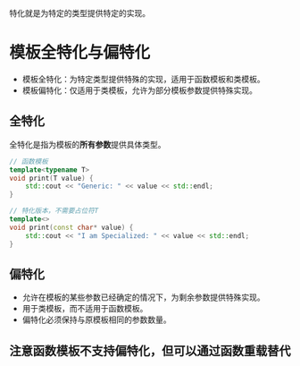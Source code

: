 

特化就是为特定的类型提供特定的实现。

# 模板全特化与偏特化

  - 模板全特化：为特定类型提供特殊的实现，适用于函数模板和类模板。
  - 模板偏特化：仅适用于类模板，允许为部分模板参数提供特殊实现。

## 全特化

全特化是指为模板的**所有参数**提供具体类型。

~~~cpp
// 函数模板
template<typename T>
void print(T value) {
    std::cout << "Generic: " << value << std::endl;
}

// 特化版本，不需要占位符T
template<> 
void print(const char* value) {
    std::cout << "I am Specialized: " << value << std::endl;
}
~~~

## 偏特化

- 允许在模板的某些参数已经确定的情况下，为剩余参数提供特殊实现。
- 用于类模板，而不适用于函数模板。
- 偏特化必须保持与原模板相同的参数数量。

## 注意函数模板不支持偏特化，但可以通过函数重载替代



